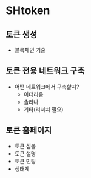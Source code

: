 # SHtoken



## 토큰 생성

- 블록체인 기술



## 토큰 전용 네트워크 구축

- 어떤 네트워크에서 구축할지?
  - 이더리움
  - 솔라나
  - 기타(리서치 필요)



## 토큰 홈페이지

- 토큰 심볼
- 토큰 설명
- 토큰 민팅
- 생태계